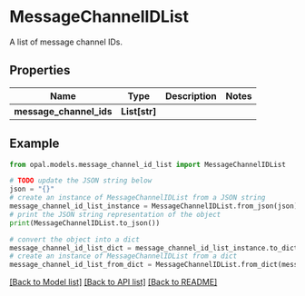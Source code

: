 # MessageChannelIDList

A list of message channel IDs.

## Properties

Name | Type | Description | Notes
------------ | ------------- | ------------- | -------------
**message_channel_ids** | **List[str]** |  | 

## Example

```python
from opal.models.message_channel_id_list import MessageChannelIDList

# TODO update the JSON string below
json = "{}"
# create an instance of MessageChannelIDList from a JSON string
message_channel_id_list_instance = MessageChannelIDList.from_json(json)
# print the JSON string representation of the object
print(MessageChannelIDList.to_json())

# convert the object into a dict
message_channel_id_list_dict = message_channel_id_list_instance.to_dict()
# create an instance of MessageChannelIDList from a dict
message_channel_id_list_from_dict = MessageChannelIDList.from_dict(message_channel_id_list_dict)
```
[[Back to Model list]](../README.md#documentation-for-models) [[Back to API list]](../README.md#documentation-for-api-endpoints) [[Back to README]](../README.md)


